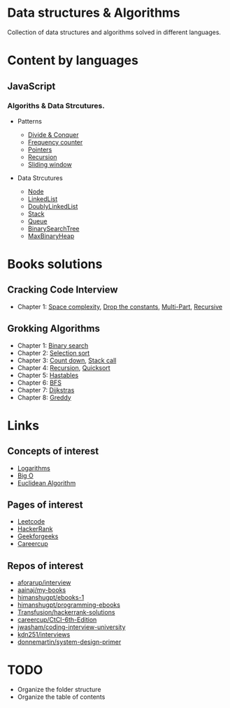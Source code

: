 # Data structures & Algorithms

Collection of data structures and algorithms solved in different languages.

# Content by languages

## JavaScript

### Algoriths & Data Strcutures.

-   Patterns

    -   [Divide & Conquer](ads/patterns/divide_conquer.js)
    -   [Frequency counter](ads/patterns/frequency_counter.js)
    -   [Pointers](ads/patterns/pointers.js)
    -   [Recursion](ads/patterns/recursion.js)
    -   [Sliding window](ads/patterns/sliding_window.js)

-   Data Strcutures

    -   [Node](ads/datastructures/Node.js)
    -   [LinkedList](ads/datastructures/LinkedList.js)
    -   [DoublyLinkedList](ads/datastructures/DoublyLinkedList.js)
    -   [Stack](ads/datastructures/Stack.js)
    -   [Queue](ads/datastructures/Queue.js)
    -   [BinarySearchTree](ads/datastructures/BinarySearchTree.js)
    -   [MaxBinaryHeap](ads/datastructures/MaxBinaryHeap.js)

# Books solutions

## Cracking Code Interview

-   Chapter 1: [Space complexity](python/crco/chapter6/drop_constants.py), [Drop the constants](python/crco/chapter6/drop_constants.py), [Multi-Part](python/crco/chapter6/drop_constants.py), [Recursive](python/crco/chapter6/recursive.py)

## Grokking Algorithms

-   Chapter 1: [Binary search](python/grokking/chapter1/binary_search.py)
-   Chapter 2: [Selection sort](python/grokking/chapter2/selection_sort.py)
-   Chapter 3: [Count down](python/grokking/chapter3/count_down.py), [Stack call](python/grokking/chapter3/stack.py)
-   Chapter 4: [Recursion](python/grokking/chapter4/recursive.py), [Quicksort](python/grokking/chapter4/quicksort.py)
-   Chapter 5: [Hastables](python/grokking/chapter5/hastable.py)
-   Chapter 6: [BFS](python/grokking/chapter6/breadth_first_search.py)
-   Chapter 7: [Dijkstras](python/grokking/chapter7/dijkstras.py)
-   Chapter 8: [Greddy](python/grokking/chapter7/greddy.py)

# Links

## Concepts of interest

-   [Logarithms](https://www.khanacademy.org/math/algebra2/x2ec2f6f830c9fb89:logs/x2ec2f6f830c9fb89:log-intro/v/logarithms)
-   [Big O](https://www.youtube.com/watch?v=v4cd1O4zkGw)
-   [Euclidean Algorithm](https://www.khanacademy.org/computing/computer-science/cryptography/modarithmetic/a/the-euclidean-algorithm)

## Pages of interest

-   [Leetcode](https://leetcode.com/)
-   [HackerRank](https://www.hackerrank.com/)
-   [Geekforgeeks](https://www.geeksforgeeks.org/)
-   [Careercup](https://www.careercup.com/)

## Repos of interest

-   [aforarup/interview](https://github.com/aforarup/interview)
-   [aainaj/my-books](https://github.com/aainaj/my-books)
-   [himanshugpt/ebooks-1](https://github.com/himanshugpt/ebooks-1)
-   [himanshugpt/programming-ebooks](https://github.com/himanshugpt/programming-ebooks)
-   [Transfusion/hackerrank-solutions](https://github.com/Transfusion/hackerrank-solutions)
-   [careercup/CtCI-6th-Edition](https://github.com/careercup/CtCI-6th-Edition)
-   [jwasham/coding-interview-university](https://github.com/jwasham/coding-interview-university)
-   [kdn251/interviews](https://github.com/kdn251/interviews)
-   [donnemartin/system-design-primer](https://github.com/donnemartin/system-design-primer)

# TODO

-   Organize the folder structure
-   Organize the table of contents
